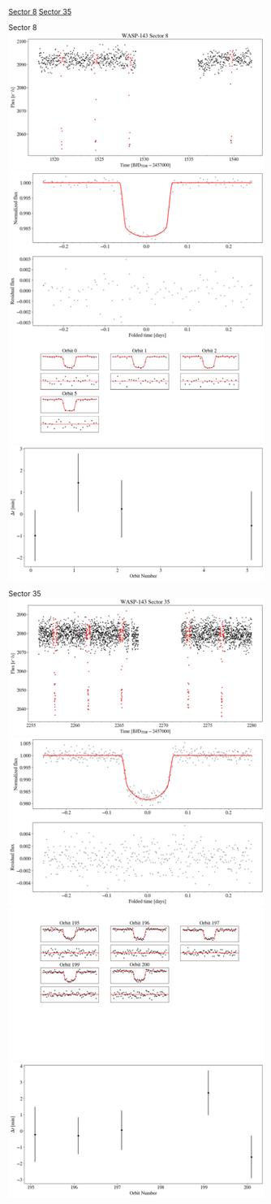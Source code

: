 [Sector 8](#sector8)
[Sector 35](#sector35)

<a name = "sector8"></a>
Sector 8
![alt text](/tt/WASP-143_Sector_8/WASP-143_Sector_8_a_TimeSeries.png)
![alt text](/tt/WASP-143_Sector_8/WASP-143_Sector_8_b_FoldedLightCurve.png)
![alt text](/tt/WASP-143_Sector_8/WASP-143_Sector_8_b_IndividualTransitsWithFit.png)
![alt text](/tt/WASP-143_Sector_8/WASP-143_Sector_8_c_TimingResiduals.png)

<a name = "sector35"></a>
Sector 35
![alt text](/tt/WASP-143_Sector_35/WASP-143_Sector_35_a_TimeSeries.png)
![alt text](/tt/WASP-143_Sector_35/WASP-143_Sector_35_b_FoldedLightCurve.png)
![alt text](/tt/WASP-143_Sector_35/WASP-143_Sector_35_b_IndividualTransitsWithFit.png)
![alt text](/tt/WASP-143_Sector_35/WASP-143_Sector_35_c_TimingResiduals.png)

